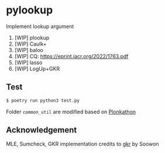 # pylookup

Implement lookup argument
1. [WIP] plookup
2. [WIP] Caulk+
3. [WIP] baloo
4. [WIP] CQ: https://eprint.iacr.org/2022/1763.pdf
5. [WIP] lasso
6. [WIP] LogUp+GKR

## Test

```bash
$ poetry run python3 test.py
```

Folder `common_util` are modified based on [Plonkathon](https://github.com/0xPARC/plonkathon)

## Acknowledgement
MLE, Sumcheck, GKR implementation credits to [gkr](https://github.com/jeong0982/gkr) by Soowon